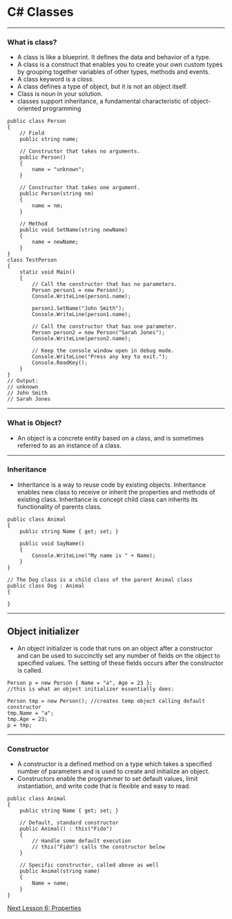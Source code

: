 # C# Classes
---
### What is class?
* A class is like a blueprint. It defines the data and behavior of a type.
* A class is a construct that enables you to create your own custom types by grouping together variables of other types, methods and events.
* A class keyword is a _class_.
* A class defines a type of object, but it is not an object itself.
* Class is noun in your solution.
* classes support inheritance, a fundamental characteristic of object-oriented programming


```
public class Person
{
    // Field
    public string name;

    // Constructor that takes no arguments.
    public Person()
    {
        name = "unknown";
    }

    // Constructor that takes one argument.
    public Person(string nm)
    {
        name = nm;
    }

    // Method
    public void SetName(string newName)
    {
        name = newName;
    }
}
class TestPerson
{
    static void Main()
    {
        // Call the constructor that has no parameters.
        Person person1 = new Person();
        Console.WriteLine(person1.name);

        person1.SetName("John Smith");
        Console.WriteLine(person1.name);

        // Call the constructor that has one parameter.
        Person person2 = new Person("Sarah Jones");
        Console.WriteLine(person2.name);

        // Keep the console window open in debug mode.
        Console.WriteLine("Press any key to exit.");
        Console.ReadKey();
    }
}
// Output:
// unknown
// John Smith
// Sarah Jones

```
---
### What is Object?

* An object is a concrete entity based on a class, and is sometimes referred to as an instance of a class.

---

### Inheritance
* Inheritance is a way to reuse code by existing objects. Inheritance enables new class to receive or inherit the properties and methods of existing class. Inheritance is concept child class can inherits  its functionality of parents class.
```
public class Animal
{
    public string Name { get; set; }

    public void SayName()
    {
        Console.WriteLine("My name is " + Name);
    }
}

// The Dog class is a child class of the parent Animal class
public class Dog : Animal
{

}
```
---
## Object initializer
* An object initializer is code that runs on an object after a constructor and can be used to succinctly set any number of fields on the object to specified values. The setting of these fields occurs after the constructor is called.

```
Person p = new Person { Name = "a", Age = 23 };
//this is what an object initializer essentially does:

Person tmp = new Person(); //creates temp object calling default constructor
tmp.Name = "a";
tmp.Age = 23;
p = tmp;
```
---

### Constructor
* A constructor is a defined method on a type which takes a specified number of parameters and is used to create and initialize an object.
*  Constructors enable the programmer to set default values, limit instantiation, and write code that is flexible and easy to read.

```
public class Animal
{
    public string Name { get; set; }

    // Default, standard constructor
    public Animal() : this("Fido")
    {
        // Handle some default execution
        // this("Fido") calls the constructor below
    }

    // Specific constructor, called above as well
    public Animal(string name)
    {
        Name = name;
    }
}
```

[Next Lesson 6: Properties](./Lesson-6.md)
